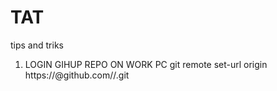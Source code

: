 # TAT
tips and triks

1. LOGIN GIHUP REPO ON WORK PC
git remote set-url origin https://<TOKEN>@github.com/<USERNAME>/<REPONAME>.git
